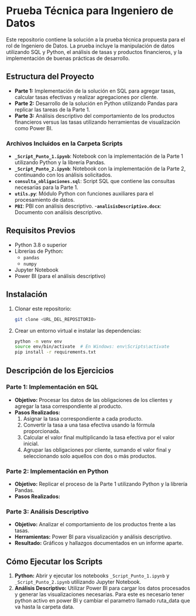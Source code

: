 # Prueba Técnica para Ingeniero de Datos

Este repositorio contiene la solución a la prueba técnica propuesta para el rol de Ingeniero de Datos. La prueba incluye la manipulación de datos utilizando SQL y Python, el análisis de tasas y productos financieros, y la implementación de buenas prácticas de desarrollo.

## Estructura del Proyecto

- **Parte 1:** Implementación de la solución en SQL para agregar tasas, calcular tasas efectivas y realizar agregaciones por cliente.
- **Parte 2:** Desarrollo de la solución en Python utilizando Pandas para replicar las tareas de la Parte 1.
- **Parte 3:** Análisis descriptivo del comportamiento de los productos financieros versus las tasas utilizando herramientas de visualización como Power BI.

### Archivos Incluidos en la Carpeta Scripts

- **`_Script_Punto_1.ipynb`**: Notebook con la implementación de la Parte 1 utilizando Python y la librería Pandas.
- **`_Script_Punto_2.ipynb`**: Notebook con la implementación de la Parte 2, continuando con los análisis solicitados.
- **`consulta_obligaciones.sql`**: Script SQL que contiene las consultas necesarias para la Parte 1.
- **`utils.py`**: Módulo Python con funciones auxiliares para el procesamiento de datos.
- **`PBI`**: PBI con análisis descriptivo.
-**`analisisDescriptivo.docx`**: Documento con análisis descriptivo. 

## Requisitos Previos

- Python 3.8 o superior
- Librerías de Python:
  - `pandas`
  - `numpy`
- Jupyter Notebook
- Power BI (para el análisis descriptivo)

## Instalación

1. Clonar este repositorio:
   ```bash
   git clone <URL_DEL_REPOSITORIO>

2. Crear un entorno virtual e instalar las dependencias:
   ```bash
   python -m venv env
   source env/bin/activate  # En Windows: env\Scripts\activate
   pip install -r requirements.txt


## Descripción de los Ejercicios

### Parte 1: Implementación en SQL
- **Objetivo:** Procesar los datos de las obligaciones de los clientes y agregar la tasa correspondiente al producto.
- **Pasos Realizados:**
  1. Asignar la tasa correspondiente a cada producto.
  2. Convertir la tasa a una tasa efectiva usando la fórmula proporcionada.
  3. Calcular el valor final multiplicando la tasa efectiva por el valor inicial.
  4. Agrupar las obligaciones por cliente, sumando el valor final y seleccionando solo aquellos con dos o más productos.

### Parte 2: Implementación en Python
- **Objetivo:** Replicar el proceso de la Parte 1 utilizando Python y la librería Pandas.
- **Pasos Realizados:**


### Parte 3: Análisis Descriptivo
- **Objetivo:** Analizar el comportamiento de los productos frente a las tasas.
- **Herramientas:** Power BI para visualización y análisis descriptivo.
- **Resultado:** Gráficos y hallazgos documentados en un informe aparte.

## Cómo Ejecutar los Scripts
1. **Python:** Abrir y ejecutar los notebooks `_Script_Punto_1.ipynb` y `_Script_Punto_2.ipynb` utilizando Jupyter Notebook.
2. **Análisis Descriptivo:** Utilizar Power BI para cargar los datos procesados y generar las visualizaciones necesarias. Para este es necesario tener python activo en power BI y cambiar el parametro llamado ruta_data que va hasta la carpeta data.